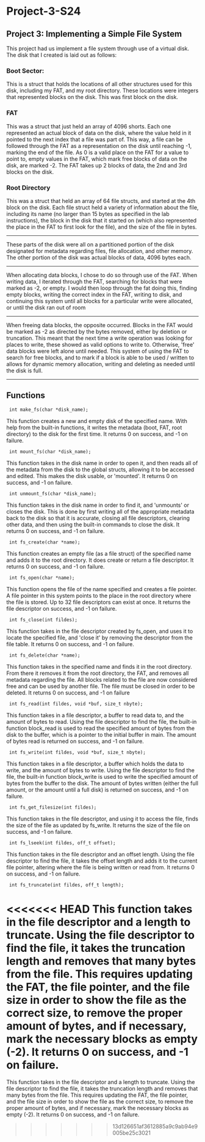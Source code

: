 # Project-3-S24
## Project 3: Implementing a Simple File System

This project had us implement a file system through use of a virtual disk. The disk that I created is laid out as follows:

### Boot Sector:
This is a struct that holds the locations of all other structures used for this disk, including my FAT, and my root directory. These locations were integers that represented
blocks on the disk. This was first block on the disk.

### FAT
This was a struct that just held an array of 4096 shorts. Each one represented an actual block of data on the disk, where the value held in it pointed to the next index
that a file was part of. This way, a file can be followed through the FAT as a representation on the disk until reaching -1, marking the end of the file. As 0 is a valid place on the FAT for a value to point to, empty values in the FAT, which mark free blocks of data on the disk, are marked -2. The FAT takes up 2 blocks of data, the 2nd and 3rd blocks on the disk.

### Root Directory
This was a struct that held an array of 64 file structs, and started at the 4th block on the disk. Each file struct held a variety of information about the file, including its name (no larger than 15 bytes as specified in the lab instructions), the block in the disk that it started on (which also represented the place in the FAT to first look for the file), and the size of the file in bytes.

-------
These parts of the disk were all on a partitioned portion of the disk designated for metadata regarding files, file allocation, and other memory. The other portion of the disk was actual blocks of data, 4096 bytes each.

--------

When allocating data blocks, I chose to do so through use of the FAT. When writing data, I iterated through the FAT, searching for blocks that were marked as -2, or empty. I would then loop through the fat doing this, finding empty blocks, writing the correct index in the FAT, writing to disk, and continuing this system until all blocks for a particular write were allocated, or until the disk ran out of room

-------

When freeing data blocks, the opposite occurred. Blocks in the FAT would be marked as -2 as directed by the bytes removed, either by deletion or truncation. This meant that the next time a write operation was looking for places to write, these showed as valid options to write to. Otherwise, 'free' data blocks were left alone until needed. This system of using the FAT to search for free blocks, and to mark if a block is able to be used / written to allows for dynamic memory allocation, writing and deleting as needed until the disk is full.

-------
## Functions 

     int make_fs(char *disk_name);  

This function creates a new and empty disk of the specified name. With help from the built-in functions, it writes the metadata (boot, FAT, root directory) to the disk for the first time. It returns 0 on success, and -1 on failure.

     int mount_fs(char *disk_name);  
     
This function takes in the disk name in order to open it, and then reads all of the metadata from the disk to the global structs, allowing it to be accessed and edited. This makes the disk usable, or 'mounted'. It returns 0 on success, and -1 on failure.

     int unmount_fs(char *disk_name);  
     
This function takes in the disk name in order to find it, and 'unmounts' or closes the disk. This is done by first writing all of the appropriate metadata back to the disk so that it is accurate, closing all file descriptors, clearing other data, and then using the built-in commands to close the disk. It returns 0 on success, and -1 on failure.

     int fs_create(char *name);
     
This function creates an empty file (as a file struct) of the specified name and adds it to the root directory. It does create or return a file descriptor. It returns 0 on success, and -1 on failure.

     int fs_open(char *name);  
This function opens the file of the name specified and creates a file pointer. A file pointer in this system points to the place in the root directory where the file is stored. Up to 32 file descriptors can exist at once. It returns the file descriptor on success, and -1 on failure.

     int fs_close(int fildes);  
     
This function takes in the file descriptor created by fs_open, and uses it to locate the specified file, and 'close it' by removing the descriptor from the file table. It returns 0 on success, and -1 on failure.

     int fs_delete(char *name);  
     
This function takes in the specified name and finds it in the root directory. From there it removes it from the root directory, the FAT, and removes all metadata regarding the file. All blocks related to the file are now considered free and can be used by another file. The file must be closed in order to be deleted. It returns 0 on success, and -1 on failure

     int fs_read(int fildes, void *buf, size_t nbyte);  
     
This function takes in a file descriptor, a buffer to read data to, and the amount of bytes to read. Using the file descriptor to find the file, the built-in function block_read is used to read the specified amount of bytes from the disk to the buffer, which is a pointer to the initial buffer in main. The amount of bytes read is returned on success, and -1 on failure. 

     int fs_write(int fildes, void *buf, size_t nbyte);  
     
This function takes in a file descriptor, a buffer which holds the data to write, and the amount of bytes to write. Using the file descriptor to find the file, the built-in function block_write is used to write the specified amount of bytes from the buffer to the disk. The amount of bytes written (either the full amount, or the amount until a full disk) is returned on success, and -1 on failure.

     int fs_get_filesize(int fildes);  
     
This function takes in the file descriptor, and using it to access the file, finds the size of the file as updated by fs_write. It returns the size of the file on success, and -1 on failure.

     int fs_lseek(int fildes, off_t offset);  
     
This function takes in the file descriptor and an offset length. Using the file descriptor to find the file, it takes the offset length and adds it to the current file pointer, altering where the file is being written or read from. It returns 0 on success, and -1 on failure.

     int fs_truncate(int fildes, off_t length);  
     
<<<<<<< HEAD
This function takes in the file descriptor and a length to truncate. Using the file descriptor to find the file, it takes the truncation length and removes that many bytes from the file. This requires updating the FAT, the file pointer, and the file size in order to show the file as the correct size, to remove the proper amount of bytes, and if necessary, mark the necessary blocks as empty (-2). It returns 0 on success, and -1 on failure.
=======
This function takes in the file descriptor and a length to truncate. Using the file descriptor to find the file, it takes the truncation length and removes that many bytes from the file. This requires updating the FAT, the file pointer, and the file size in order to show the file as the correct size, to remove the proper amount of bytes, and if necessary, mark the necessary blocks as empty (-2). It returns 0 on success, and -1 on failure.
>>>>>>> 13d126651af3612885a9c9ab94e9005be25c3021

